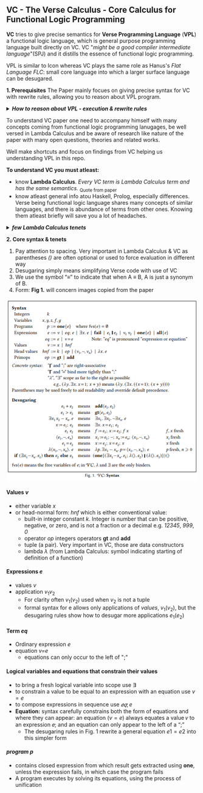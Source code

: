 ## VC - The Verse Calculus - Core Calculus for Functional Logic Programming

**VC** tries to give precise semantics for **Verse Programming Language** (**VPL**) a functional logic language, which is general purpose programming language built directly on VC. VC "_might be a good compiler intermediate language_"(SPJ) and it distills the essence of functional logic programming.

VPL is similar to Icon whereas VC plays the same role as Hanus's _Flat Language FLC_: small core language into which a larger surface language can be desugared.

**1. Prerequisites**
The Paper mainly focues on giving precise syntax for VC with rewrite rules, allowing you to reason about VPL program.

<details>

***<summary>How to reason about VPL - execution & rewrite rules</summary>***
  How one _solves_ this **Verse** program?
  ```
x:tuple(int,int);
x = (2,y:int);
 x = (z:int, 3);
  x
  ```
  You have bunch of Verse code, some instructions which might give you some value, so what to do next ? How to evaluate it's result ?
  This is where VC with it's **rewrite rules** steps in. In math you've learned, you'de have to apply some rules to equation to solve it. There were also some concepts like precedence (firtst multiplication, then addition) and other ideas. This is what this paper mainly tries to do: define **rewrite** rules using simpler, more low level language: VC, which You will apply to Verse program to solve the equation. \
![RewriteRules](https://github.com/UnrealVerseGuru/VC_VerseCalculus/blob/GeneralNotes/Intro/ImageRefs/VC_VerseCalculus_RewriteRulesExmpl.png "Rewrite application example from Haskell")
  
  Paper will give us strategies on when to use certain rewrite rules and those will guide us how to simplify Verse program with VC, eventually solving it. Mentioned later **Confluence** is well illustrated in above example: it's property of rewriting system, describing which terms can be rewritten in more than one way, to yield the same result.
  
--------------------
  
</details>

To understand VC paper one need to accompany himself with many concepts coming from functional logic programming lanugages, be well versed in Lambda Calculus and be aware of research like nature of the paper with many open questions, theories and related works.

Well make shortcuts and focus on findings from VC helping us understanding VPL in this repo.

**To understand VC you must atleast:**
- know **Lambda Calculus**. _Every VC term is Lambda Calculus term and has the same semantics._ <sub>Quote from paper</sub>
- know atleast general info atou Haskell, Prolog, especially differences. Verse being functional logic language shares many concepts of similar languages, and there is abundance of terms from other ones. Knowing them atleast briefly will save you a lot of headaches.

<details>

***<summary>few Lambda Calculus tenets</summary>***
  
An expression $\lambda (x.E) M$ is called a **redex** (for reducible expression)
  
A reduction strategy (also called evaluation order) is a strategy for choosing redexes:
  * ***Applicative order reduction*** (**call-by-value**) **Strict evaluation strategy** is an eager evaluation strategy: chooses the ***leftmost-innermost*** redex in an expression
  * ***Normal order reduction*** (**call-by-name**) **lazy evaluation strategy** - chooses the ***leftmost-outermost*** redex in an expression
  * **Church-Rosser Theorem**: Normal form implies that there are no more reductions possible (since that arriving at same result using both strategies not always the case)
    * If normal form exists, then it is unique (i.e., result of computation does not depend on the order that reductions are applied; i.e., no expression can have two distinct normal forms)
    * If normal form exists, then normal order will find it
  
 ----------------------
 
 </details>

**2. Core syntax & tenets**

1. Pay attention to spacing. Very important in Lambda Calculus & VC as parentheses _()_ are often optional or used to force evaluation in different way
2. Desugaring simply means simplifying Verse code with use of VC
3. We use the symbol “≡” to indicate that when A ≡ B, A is just a synonym of B.
4. Form: **Fig 1.** will concern images copied from the paper

![RewriteRules](https://github.com/UnrealVerseGuru/VC_VerseCalculus/blob/GeneralNotes/Intro/ImageRefs/VC_AbstractSyntax1.png "Rewrite application example from Haskell")
#### Values _v_
  * either variable _x_
  * or head-normal form: _hnf_ which is either conventional value:
    *  built-in integer constant _k_. Integer is number that can be positive, negative, or zero, and is not a fraction or a decimal e.g. _12345_, _999_, _0_
    *  operator _op_ integers operators **gt** and **add**
    *  tuple (a pair). Very important in VC, those are data constructors
    *  lambda $\lambda$ (from Lambda Calculus: symbol indicating starting of definition of a function)

#### Expressions _e_
  * values _v_
  * application $v_1 v_2$
    * For clarity often $v_1 (v_2)$ used when $v_2$ is not a tuple
    * formal syntax for e allows only applications of _values_, $v_1 (v_2)$, but the desugaring rules show how to desugar more applications $e_1 (e_2)$

#### Term _eq_
  * Ordinary expression _e_
  * equation _v=e_
    * equations can only occur to the left of ";"

#### Logical variables and equations that constrain their values
  * to bring a fresh logical variable into scope use ∃
  * to constrain a value to be equal to an expression with an equation use $v=e$
  * to compose expressions in sequence use $𝑒𝑞; e$
  * **Equation:** syntax carefully constrains both the form of equations and where they can appear: an equation $(v=e)$ always equates a value 𝑣 to an expression 𝑒; and an equation can only appear to the left of a “;”
    *  The desugaring rules in Fig. 1 rewrite a general equation $e1=e2$ into this simpler form

#### _program_ _p_
  * contains closed expression from which result gets extracted using **one**, unless the expression fails, in which case the program fails
  * A program executes by solving its equations, using the process of unification



<!-- 
    in VC every variable is a function, we use $\lambda$ to define a function just as in LC which is called Lambda Abstraction

# ![RewriteRules](LINK "Rewrite application example from Haskell")
